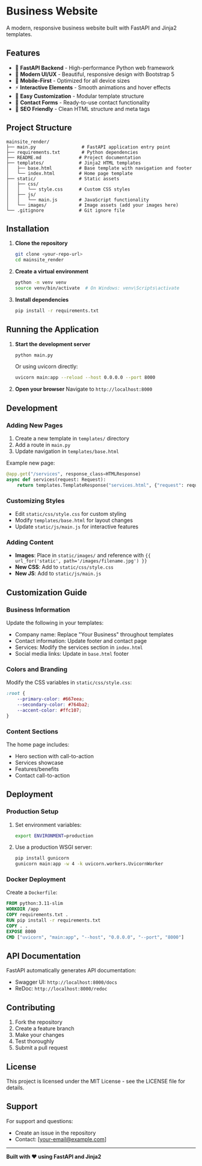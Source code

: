 # Business Website

A modern, responsive business website built with FastAPI and Jinja2 templates.

## Features

- 🚀 **FastAPI Backend** - High-performance Python web framework
- 🎨 **Modern UI/UX** - Beautiful, responsive design with Bootstrap 5
- 📱 **Mobile-First** - Optimized for all device sizes
- ⚡ **Interactive Elements** - Smooth animations and hover effects
- 🔧 **Easy Customization** - Modular template structure
- 📧 **Contact Forms** - Ready-to-use contact functionality
- 🎯 **SEO Friendly** - Clean HTML structure and meta tags

## Project Structure

```
mainsite_render/
├── main.py                 # FastAPI application entry point
├── requirements.txt        # Python dependencies
├── README.md              # Project documentation
├── templates/             # Jinja2 HTML templates
│   ├── base.html          # Base template with navigation and footer
│   └── index.html         # Home page template
├── static/                # Static assets
│   ├── css/
│   │   └── style.css      # Custom CSS styles
│   ├── js/
│   │   └── main.js        # JavaScript functionality
│   └── images/            # Image assets (add your images here)
└── .gitignore             # Git ignore file
```

## Installation

1. **Clone the repository**
   ```bash
   git clone <your-repo-url>
   cd mainsite_render
   ```

2. **Create a virtual environment**
   ```bash
   python -m venv venv
   source venv/bin/activate  # On Windows: venv\Scripts\activate
   ```

3. **Install dependencies**
   ```bash
   pip install -r requirements.txt
   ```

## Running the Application

1. **Start the development server**
   ```bash
   python main.py
   ```
   Or using uvicorn directly:
   ```bash
   uvicorn main:app --reload --host 0.0.0.0 --port 8000
   ```

2. **Open your browser**
   Navigate to `http://localhost:8000`

## Development

### Adding New Pages

1. Create a new template in `templates/` directory
2. Add a route in `main.py`
3. Update navigation in `templates/base.html`

Example new page:
```python
@app.get("/services", response_class=HTMLResponse)
async def services(request: Request):
    return templates.TemplateResponse("services.html", {"request": request})
```

### Customizing Styles

- Edit `static/css/style.css` for custom styling
- Modify `templates/base.html` for layout changes
- Update `static/js/main.js` for interactive features

### Adding Content

- **Images**: Place in `static/images/` and reference with `{{ url_for('static', path='/images/filename.jpg') }}`
- **New CSS**: Add to `static/css/style.css`
- **New JS**: Add to `static/js/main.js`

## Customization Guide

### Business Information
Update the following in your templates:
- Company name: Replace "Your Business" throughout templates
- Contact information: Update footer and contact page
- Services: Modify the services section in `index.html`
- Social media links: Update in `base.html` footer

### Colors and Branding
Modify the CSS variables in `static/css/style.css`:
```css
:root {
    --primary-color: #667eea;
    --secondary-color: #764ba2;
    --accent-color: #ffc107;
}
```

### Content Sections
The home page includes:
- Hero section with call-to-action
- Services showcase
- Features/benefits
- Contact call-to-action

## Deployment

### Production Setup
1. Set environment variables:
   ```bash
   export ENVIRONMENT=production
   ```

2. Use a production WSGI server:
   ```bash
   pip install gunicorn
   gunicorn main:app -w 4 -k uvicorn.workers.UvicornWorker
   ```

### Docker Deployment
Create a `Dockerfile`:
```dockerfile
FROM python:3.11-slim
WORKDIR /app
COPY requirements.txt .
RUN pip install -r requirements.txt
COPY . .
EXPOSE 8000
CMD ["uvicorn", "main:app", "--host", "0.0.0.0", "--port", "8000"]
```

## API Documentation

FastAPI automatically generates API documentation:
- Swagger UI: `http://localhost:8000/docs`
- ReDoc: `http://localhost:8000/redoc`

## Contributing

1. Fork the repository
2. Create a feature branch
3. Make your changes
4. Test thoroughly
5. Submit a pull request

## License

This project is licensed under the MIT License - see the LICENSE file for details.

## Support

For support and questions:
- Create an issue in the repository
- Contact: [your-email@example.com]

---

**Built with ❤️ using FastAPI and Jinja2** 